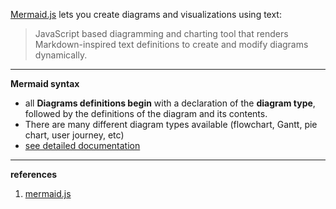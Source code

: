 [Mermaid.js](https://mermaid-js.github.io/) lets you create diagrams and visualizations using text:

> JavaScript based diagramming and charting tool that renders Markdown-inspired text definitions to create and modify diagrams dynamically.

---
**Mermaid syntax**
* all **Diagrams definitions begin** with a declaration of the **diagram type**, followed by the definitions of the diagram and its contents.
* There are many different diagram types available (flowchart, Gantt, pie chart, user journey, etc)
* [see detailed documentation](https://mermaid.js.org/syntax/flowchart.html)
---
**references**
1. [mermaid.js](https://mermaid.js.org/intro/)